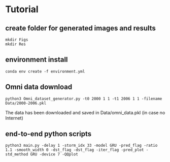 # Tutorial

## create folder for generated images and results

    mkdir Figs
    mkdir Res

## environment install 

    conda env create -f environment.yml

## Omni data download

    python3 Omni_dataset_generator.py -t0 2000 1 1 -t1 2006 1 1 -filename Data/2000-2006.pkl

The data has been downloaded and saved in Data/omni_data.pkl (in case no Internet)

## end-to-end python scripts

    python3 main.py -delay 1 -storm_idx 33 -model GRU -pred_flag -ratio 1.1 -smooth_width 0 -dst_flag -dst_flag -iter_flag -pred_plot -std_method GRU -device 7 -QQplot